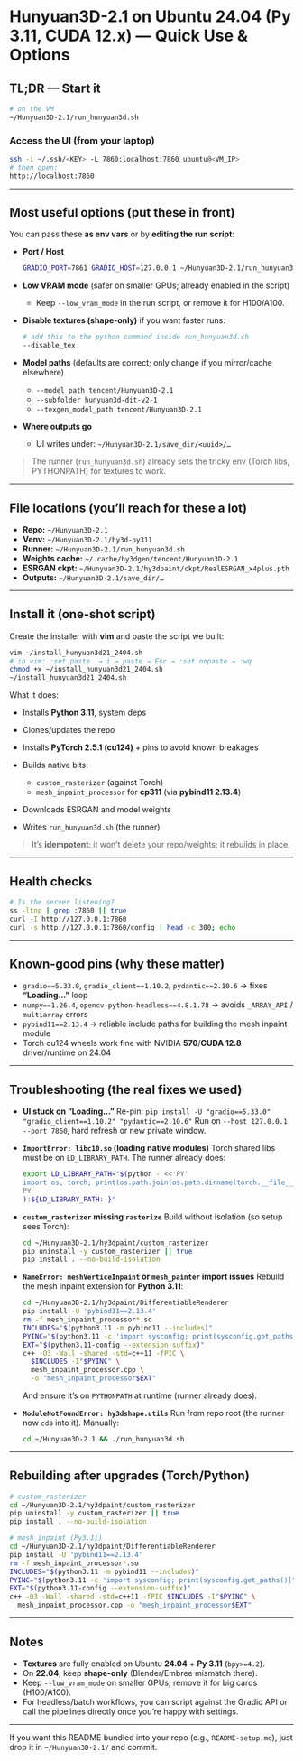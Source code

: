 # Hunyuan3D-2.1 on Ubuntu 24.04 (Py 3.11, CUDA 12.x) — **Quick Use & Options**

## TL;DR — Start it

```bash
# on the VM
~/Hunyuan3D-2.1/run_hunyuan3d.sh
```

### Access the UI (from your laptop)

```bash
ssh -i ~/.ssh/<KEY> -L 7860:localhost:7860 ubuntu@<VM_IP>
# then open:
http://localhost:7860
```

---

## Most useful options (put these in front)

You can pass these **as env vars** or by **editing the run script**:

* **Port / Host**

  ```bash
  GRADIO_PORT=7861 GRADIO_HOST=127.0.0.1 ~/Hunyuan3D-2.1/run_hunyuan3d.sh
  ```
* **Low VRAM mode** (safer on smaller GPUs; already enabled in the script)

  * Keep `--low_vram_mode` in the run script, or remove it for H100/A100.
* **Disable textures (shape-only)** if you want faster runs:

  ```bash
  # add this to the python command inside run_hunyuan3d.sh
  --disable_tex
  ```
* **Model paths** (defaults are correct; only change if you mirror/cache elsewhere)

  * `--model_path tencent/Hunyuan3D-2.1`
  * `--subfolder hunyuan3d-dit-v2-1`
  * `--texgen_model_path tencent/Hunyuan3D-2.1`
* **Where outputs go**

  * UI writes under: `~/Hunyuan3D-2.1/save_dir/<uuid>/…`

> The runner (`run_hunyuan3d.sh`) already sets the tricky env (Torch libs, PYTHONPATH) for textures to work.

---

## File locations (you’ll reach for these a lot)

* **Repo:** `~/Hunyuan3D-2.1`
* **Venv:** `~/Hunyuan3D-2.1/hy3d-py311`
* **Runner:** `~/Hunyuan3D-2.1/run_hunyuan3d.sh`
* **Weights cache:** `~/.cache/hy3dgen/tencent/Hunyuan3D-2.1`
* **ESRGAN ckpt:** `~/Hunyuan3D-2.1/hy3dpaint/ckpt/RealESRGAN_x4plus.pth`
* **Outputs:** `~/Hunyuan3D-2.1/save_dir/…`

---

## Install it (one-shot script)

Create the installer with **vim** and paste the script we built:

```bash
vim ~/install_hunyuan3d21_2404.sh
# in vim: :set paste  → i → paste → Esc → :set nopaste → :wq
chmod +x ~/install_hunyuan3d21_2404.sh
~/install_hunyuan3d21_2404.sh
```

What it does:

* Installs **Python 3.11**, system deps
* Clones/updates the repo
* Installs **PyTorch 2.5.1 (cu124)** + pins to avoid known breakages
* Builds native bits:

  * `custom_rasterizer` (against Torch)
  * `mesh_inpaint_processor` for **cp311** (via **pybind11 2.13.4**)
* Downloads ESRGAN and model weights
* Writes `run_hunyuan3d.sh` (the runner)

> It’s **idempotent**: it won’t delete your repo/weights; it rebuilds in place.

---

## Health checks

```bash
# Is the server listening?
ss -ltnp | grep :7860 || true
curl -I http://127.0.0.1:7860
curl -s http://127.0.0.1:7860/config | head -c 300; echo
```

---

## Known-good pins (why these matter)

* `gradio==5.33.0`, `gradio_client==1.10.2`, `pydantic==2.10.6` → fixes **“Loading…”** loop
* `numpy==1.26.4`, `opencv-python-headless==4.8.1.78` → avoids `_ARRAY_API` / `multiarray` errors
* `pybind11==2.13.4` → reliable include paths for building the mesh inpaint module
* Torch cu124 wheels work fine with NVIDIA **570**/**CUDA 12.8** driver/runtime on 24.04

---

## Troubleshooting (the real fixes we used)

* **UI stuck on “Loading…”**
  Re-pin: `pip install -U "gradio==5.33.0" "gradio_client==1.10.2" "pydantic==2.10.6"`
  Run on `--host 127.0.0.1 --port 7860`, hard refresh or new private window.

* **`ImportError: libc10.so` (loading native modules)**
  Torch shared libs must be on `LD_LIBRARY_PATH`. The runner already does:

  ```bash
  export LD_LIBRARY_PATH="$(python - <<'PY'
  import os, torch; print(os.path.join(os.path.dirname(torch.__file__), "lib"))
  PY
  ):${LD_LIBRARY_PATH:-}"
  ```

* **`custom_rasterizer` missing `rasterize`**
  Build without isolation (so setup sees Torch):

  ```bash
  cd ~/Hunyuan3D-2.1/hy3dpaint/custom_rasterizer
  pip uninstall -y custom_rasterizer || true
  pip install . --no-build-isolation
  ```

* **`NameError: meshVerticeInpaint` or `mesh_painter` import issues**
  Rebuild the mesh inpaint extension for **Python 3.11**:

  ```bash
  cd ~/Hunyuan3D-2.1/hy3dpaint/DifferentiableRenderer
  pip install -U 'pybind11==2.13.4'
  rm -f mesh_inpaint_processor*.so
  INCLUDES="$(python3.11 -m pybind11 --includes)"
  PYINC="$(python3.11 -c 'import sysconfig; print(sysconfig.get_paths()["include"])')"
  EXT="$(python3.11-config --extension-suffix)"
  c++ -O3 -Wall -shared -std=c++11 -fPIC \
    $INCLUDES -I"$PYINC" \
    mesh_inpaint_processor.cpp \
    -o "mesh_inpaint_processor$EXT"
  ```

  And ensure it’s on `PYTHONPATH` at runtime (runner already does).

* **`ModuleNotFoundError: hy3dshape.utils`**
  Run from repo root (the runner now `cd`s into it). Manually:

  ```bash
  cd ~/Hunyuan3D-2.1 && ./run_hunyuan3d.sh
  ```

---

## Rebuilding after upgrades (Torch/Python)

```bash
# custom_rasterizer
cd ~/Hunyuan3D-2.1/hy3dpaint/custom_rasterizer
pip uninstall -y custom_rasterizer || true
pip install . --no-build-isolation

# mesh_inpaint (Py3.11)
cd ~/Hunyuan3D-2.1/hy3dpaint/DifferentiableRenderer
pip install -U 'pybind11==2.13.4'
rm -f mesh_inpaint_processor*.so
INCLUDES="$(python3.11 -m pybind11 --includes)"
PYINC="$(python3.11 -c 'import sysconfig; print(sysconfig.get_paths()["include"])')"
EXT="$(python3.11-config --extension-suffix)"
c++ -O3 -Wall -shared -std=c++11 -fPIC $INCLUDES -I"$PYINC" \
  mesh_inpaint_processor.cpp -o "mesh_inpaint_processor$EXT"
```

---

## Notes

* **Textures** are fully enabled on Ubuntu **24.04** + **Py 3.11** (`bpy>=4.2`).
* On **22.04**, keep **shape-only** (Blender/Embree mismatch there).
* Keep `--low_vram_mode` on smaller GPUs; remove it for big cards (H100/A100).
* For headless/batch workflows, you can script against the Gradio API or call the pipelines directly once you’re happy with settings.

---

If you want this README bundled into your repo (e.g., `README-setup.md`), just drop it in `~/Hunyuan3D-2.1/` and commit.
